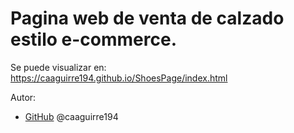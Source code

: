 # Pagina web de venta de calzado estilo e-commerce.

Se puede visualizar en: https://caaguirre194.github.io/ShoesPage/index.html

Autor:
*  [GitHub](https://github.com/caaguirre194)
	 @caaguirre194


